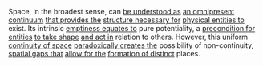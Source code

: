 
Space, in the broadest sense, can [be understood as](2/2/3/2/1/3/.Interpretation) [an omnipresent continuum](1/1/3/1/1/3/3/2/3/.Cardinal%20Continuum) [that provides the](3/1/3/3/2/1/.Supply) [structure necessary for](1/1/3/3/1/2/2/.Structure) [physical entities to](1/2/2/2/2/1/1/.Physical) exist. Its intrinsic [emptiness equates to](1/1/3/1/1/3/3/2/1/1/.Empty%20Set) pure potentiality, a [precondition for entities](2/3/1/1/2/1/.Criteria) [to take shape](1/3/1/3/3/2/2/.Natural%20Selection) [and act in](3/2/2/1/2/1/2/1/_Planning-Acting) relation to others. However, this uniform [continuity of space](1/1/3/1/1/3/2/1/3/.Connected%20Spaces) [paradoxically creates the](3/3/2/2/3/3/2/.Paradox) possibility of non-continuity, [spatial gaps that](1/2/1/1/1/.Space) [allow for the](3/2/2/2/_Regulation-Indulgence) [formation of distinct](1/1/3/3/2/2/.Grouping) places.


